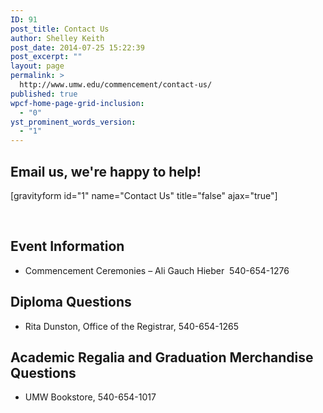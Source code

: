 ```yaml
---
ID: 91
post_title: Contact Us
author: Shelley Keith
post_date: 2014-07-25 15:22:39
post_excerpt: ""
layout: page
permalink: >
  http://www.umw.edu/commencement/contact-us/
published: true
wpcf-home-page-grid-inclusion:
  - "0"
yst_prominent_words_version:
  - "1"
---
```

<h2>Email us, we're happy to help!</h2>
[gravityform id="1" name="Contact Us" title="false" ajax="true"]

&nbsp;
<h2>Event Information</h2>
<ul>
 	<li>Commencement Ceremonies – Ali Gauch Hieber  540-654-1276</li>
</ul>
<h2>Diploma Questions</h2>
<ul>
 	<li>Rita Dunston, Office of the Registrar, 540-654-1265</li>
</ul>
<h2>Academic Regalia and Graduation Merchandise Questions</h2>
<ul>
 	<li>UMW Bookstore, 540-654-1017</li>
</ul>
